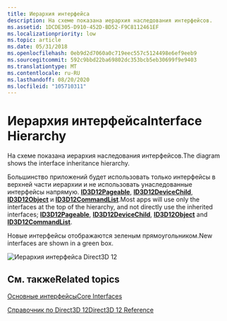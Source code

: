 ```yaml
---
title: Иерархия интерфейса
description: На схеме показана иерархия наследования интерфейсов.
ms.assetid: 1DCDE305-D910-452D-BD52-F9C8112461EF
ms.localizationpriority: low
ms.topic: article
ms.date: 05/31/2018
ms.openlocfilehash: 0eb9d2d7060a0c719eec557c5124498e6ef9eeb9
ms.sourcegitcommit: 592c9bbd22ba69802dc353bcb5eb30699f9e9403
ms.translationtype: MT
ms.contentlocale: ru-RU
ms.lasthandoff: 08/20/2020
ms.locfileid: "105710311"
---
```

# <a name="interface-hierarchy"></a><span data-ttu-id="42e31-103">Иерархия интерфейса</span><span class="sxs-lookup"><span data-stu-id="42e31-103">Interface Hierarchy</span></span>

<span data-ttu-id="42e31-104">На схеме показана иерархия наследования интерфейсов.</span><span class="sxs-lookup"><span data-stu-id="42e31-104">The diagram shows the interface inheritance hierarchy.</span></span>

<span data-ttu-id="42e31-105">Большинство приложений будет использовать только интерфейсы в верхней части иерархии и не использовать унаследованные интерфейсы напрямую. [**ID3D12Pageable**](/windows/win32/api/d3d12/nn-d3d12-id3d12pageable), [**ID3D12DeviceChild**](/windows/desktop/api/d3d12/nn-d3d12-id3d12devicechild), [**ID3D12Object**](/windows/desktop/api/d3d12/nn-d3d12-id3d12object) и [**ID3D12CommandList**](/windows/desktop/api/d3d12/nn-d3d12-id3d12commandlist).</span><span class="sxs-lookup"><span data-stu-id="42e31-105">Most apps will use only the interfaces at the top of the hierarchy, and not directly use the inherited interfaces; [**ID3D12Pageable**](/windows/win32/api/d3d12/nn-d3d12-id3d12pageable), [**ID3D12DeviceChild**](/windows/desktop/api/d3d12/nn-d3d12-id3d12devicechild), [**ID3D12Object**](/windows/desktop/api/d3d12/nn-d3d12-id3d12object) and [**ID3D12CommandList**](/windows/desktop/api/d3d12/nn-d3d12-id3d12commandlist).</span></span>

<span data-ttu-id="42e31-106">Новые интерфейсы отображаются зеленым прямоугольником.</span><span class="sxs-lookup"><span data-stu-id="42e31-106">New interfaces are shown in a green box.</span></span>

![Иерархия интерфейса Direct3D 12](images/interface-hierarchy.png)

## <a name="related-topics"></a><span data-ttu-id="42e31-108">См. также</span><span class="sxs-lookup"><span data-stu-id="42e31-108">Related topics</span></span>

<dl> <dt>

[<span data-ttu-id="42e31-109">Основные интерфейсы</span><span class="sxs-lookup"><span data-stu-id="42e31-109">Core Interfaces</span></span>](direct3d-12-interfaces.md)
</dt> <dt>

[<span data-ttu-id="42e31-110">Справочник по Direct3D 12</span><span class="sxs-lookup"><span data-stu-id="42e31-110">Direct3D 12 Reference</span></span>](direct3d-12-reference.md)
</dt> </dl>

 

 